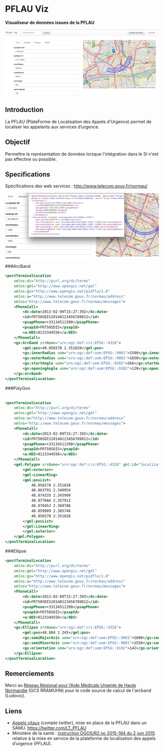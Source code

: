 # PFLAU Viz

**Visualiseur de données issues de la PFLAU**

<img src="/doc/img/header.png" width="800">

## Introduction

La PFLAU (PlateForme de Localisation des Appels d’Urgence) permet de localiser les appelants aux services d’urgence.

## Objectif

Permettre la représentation de données lorsque l'intégration dans le SI n'est pas effective ou possible.

## Specifications 

Spécifications des web services : http://www.telecom.gouv.fr/normau/

<img src="/doc/img/sampleWS.png" width="800">

###ArcBand

```xml
<postTerminalLocation
	xmlns:dc="http://purl.org/dc/terms"
	xmlns:gml="http://www.opengis.net/gml"
	xmlns:gs="http://www.opengis.net/pidflo/1.0"
	xmlns:a="http://www.telecom.gouv.fr/normau/address"
	xmlns="http://www.telecom.gouv.fr/normau/messages">
	<PhoneCall>
		<dc:date>2013-02-09T15:27:39Z</dc:date>
		<id>FR750SDIS20140123456789012</id>
		<psapPhone>+33134511398</psapPhone>
		<psapId>FR750SDIS</psapId>
		<a:NDI>0123344556</a:NDI>
	</PhoneCall>
	<gs:ArcBand srsName="urn:ogc:def:crs:EPSG::4326">
		<gml:pos>48.856578 2.351828</gml:pos>
		<gs:innerRadius uom="urn:ogc:def:uom:EPSG::9001">1500</gs:innerRadius>
		<gs:outerRadius uom="urn:ogc:def:uom:EPSG::9001">1650</gs:outerRadius>
		<gs:startAngle uom="urn:ogc:def:uom:EPSG::9102">266</gs:startAngle>
		<gs:openingAngle uom="urn:ogc:def:uom:EPSG::9102">120</gs:openingAngle>
	</gs:ArcBand>
</postTerminalLocation>
```

###PolyGon

```xml

<postTerminalLocation
	xmlns:dc="http://purl.org/dc/terms"
	xmlns:gml="http://www.opengis.net/gml"
	xmlns:a="http://www.telecom.gouv.fr/normau/address"
	xmlns="http://www.telecom.gouv.fr/normau/messages">
	<PhoneCall>
		<dc:date>2013-02-09T15:27:39Z</dc:date>
		<id>FR750SDIS20140123456789012</id>
		<psapPhone>+33134511398</psapPhone>
		<psapId>FR750SDIS</psapId>
		<a:NDI>0123344556</a:NDI>
	</PhoneCall>
	<gml:Polygon srsName="urn:ogc:def:crs:EPSG::4326" gml:id="localization">
		<gml:exterior>
		<gml:LinearRing>
		<gml:posList>
			48.856578 2.351828
			48.863791 2.340954
			48.874335 2.343999
			48.877666 2.357913
			48.870453 2.368786
			48.859909 2.365746
			48.856578 2.351828
		</gml:posList>
		</gml:LinearRing>
		</gml:exterior>
	</gml:Polygon>
</postTerminalLocation>

```

###Ellipse

```xml
<postTerminalLocation
	xmlns:dc="http://purl.org/dc/terms"
	xmlns:gml="http://www.opengis.net/gml"
	xmlns:gs="http://www.opengis.net/pidflo/1.0"
	xmlns:a="http://www.telecom.gouv.fr/normau/address"
	xmlns="http://www.telecom.gouv.fr/normau/messages">
	<PhoneCall>
		<dc:date>2013-02-09T15:27:39Z</dc:date>
		<id>FR750SDIS20140123456789012</id>
		<psapPhone>+33134511398</psapPhone>
		<psapId>FR750SDIS</psapId>
		<a:NDI>0123344556</a:NDI>
	</PhoneCall>
	<gs:Ellipse srsName="urn:ogc:def:crs:EPSG::4326"> 
		<gml:pos>48.884 2.245</gml:pos>
		<gs:semiMajorAxis uom="urn:ogc:def:uom:EPSG::9001">1600</gs:semiMajorAxis>
		<gs:semiMinorAxis uom="urn:ogc:def:uom:EPSG::9001">1550</gs:semiMinorAxis>
		<gs:orientation uom="urn:ogc:def:uom:EPSG::9102">142</gs:orientation>
	</gs:Ellipse>
</postTerminalLocation>
```


## Remerciements

Merci au [Réseau Régional pour l’Aide Médicale Urgente de Haute Normandie](http://rramuir.org/) (GCS RRAMUHN) pour le code source de calcul de l'arcband (Ludovic).

## Liens

* [Appels vitaux](https://twitter.com/LT_PFLAU) (compte twitter), mise en place de la PFLAU dans un SAMU. https://twitter.com/LT_PFLAU
* Ministère de la santé : [instruction DGOS/R2 no 2015-184 du 2 juin 2015](http://social-sante.gouv.fr/fichiers/bo/2015/15-07/ste_20150007_0000_0033.pdf) relative à la mise en service de la plateforme de localisation des appels d’urgence (PFLAU).



